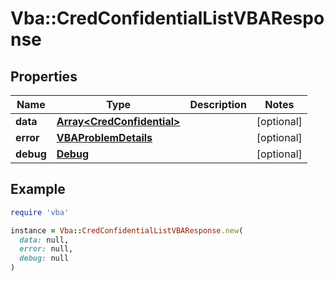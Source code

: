 # Vba::CredConfidentialListVBAResponse

## Properties

| Name | Type | Description | Notes |
| ---- | ---- | ----------- | ----- |
| **data** | [**Array&lt;CredConfidential&gt;**](CredConfidential.md) |  | [optional] |
| **error** | [**VBAProblemDetails**](VBAProblemDetails.md) |  | [optional] |
| **debug** | [**Debug**](Debug.md) |  | [optional] |

## Example

```ruby
require 'vba'

instance = Vba::CredConfidentialListVBAResponse.new(
  data: null,
  error: null,
  debug: null
)
```

